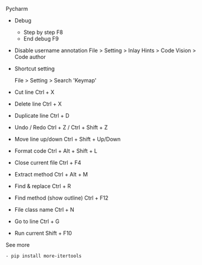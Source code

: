 Pycharm

- Debug
  - Step by step                F8
  - End debug                   F9

- Disable username annotation
    File > Setting > Inlay Hints > Code Vision > Code author

- Shortcut setting
    
    File > Setting > Search 'Keymap'

- Cut line                       Ctrl + X
- Delete line                    Ctrl + X
- Duplicate line                 Ctrl + D 
- Undo / Redo                    Ctrl + Z / Ctrl + Shift + Z
- Move line up/down              Ctrl + Shift + Up/Down 
- Format code                    Ctrl + Alt + Shift + L
- Close current file             Ctrl + F4
- Extract method                 Ctrl + Alt + M
- Find & replace                 Ctrl + R          
- Find method (show outline)     Ctrl + F12
- File class name                Ctrl + N
- Go to line                     Ctrl + G
- Run current                    Shift + F10

See more

    - pip install more-itertools
